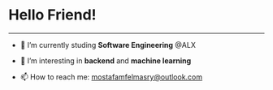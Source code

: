 <br><br>
<h1 color="#4078c0">Hello Friend!</h1>
<hr/>

- 🔭 I’m currently studing **Software Engineering** @ALX

- 🌱 I’m interesting in **backend** and **machine learning**

- 📫 How to reach me: mostafamfelmasry@outlook.com
